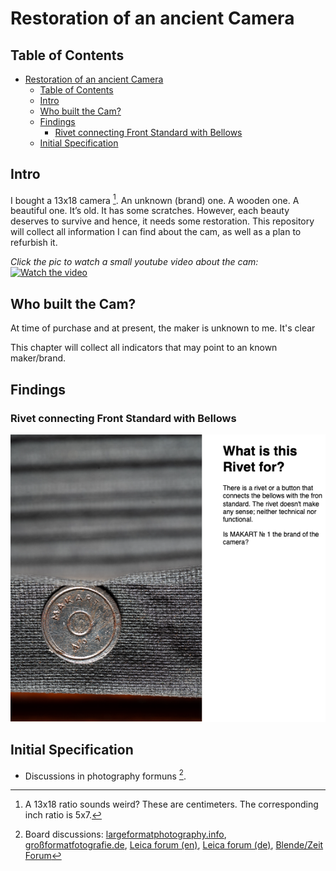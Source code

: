 # Restoration of an ancient Camera

## Table of Contents

- [Restoration of an ancient Camera](#restoration-of-an-ancient-camera)
  - [Table of Contents](#table-of-contents)
  - [Intro](#intro)
  - [Who built the Cam?](#who-built-the-cam)
  - [Findings](#findings)
    - [Rivet connecting Front Standard with Bellows](#rivet-connecting-front-standard-with-bellows)
  - [Initial Specification](#initial-specification)

## Intro

I bought a 13x18 camera [^1]. An unknown (brand) one. A wooden one. A beautiful one. It’s old. It has some scratches. However, each beauty deserves to survive and hence, it needs some restoration. This repository will collect all information I can find about the cam, as well as a plan to refurbish it.

_Click the pic to watch a small youtube video about the cam:_
[![Watch the video](https://img.youtube.com/vi/DEGLXvdOXdA/0.jpg)](https://youtu.be/DEGLXvdOXdA)

## Who built the Cam?

At time of purchase and at present, the maker is unknown to me. It's clear 

This chapter will collect all indicators that may point to an known maker/brand.

## Findings

### Rivet connecting Front Standard with Bellows

![alt](images/rivet.png)

## Initial Specification

* Discussions in photography formuns [^2].


[^1]: A 13x18 ratio sounds weird? These are centimeters. The corresponding inch ratio is 5x7.
[^2]: Board discussions: [largeformatphotography.info](https://www.largeformatphotography.info/forum/showthread.php?171542-Looking-for-information-about-an-old-wooden-LF-Cam), [großformatfotografie.de](https://forum.grossformatfotografie.de/forum/thread/20896-infos-zu-einer-alten-holzkamera-gesucht), [Leica forum (en)](https://www.l-camera-forum.com/topic/358442-does-anybody-know-this-cam), [Leica forum (de)](https://www.l-camera-forum.com/topic/358441-kenn-jemand-die-kamera), [Blende/Zeit Forum](https://blende-und-zeit.sirutor-und-compur.de/thread.php?board=1&thread=212&page=1#1)